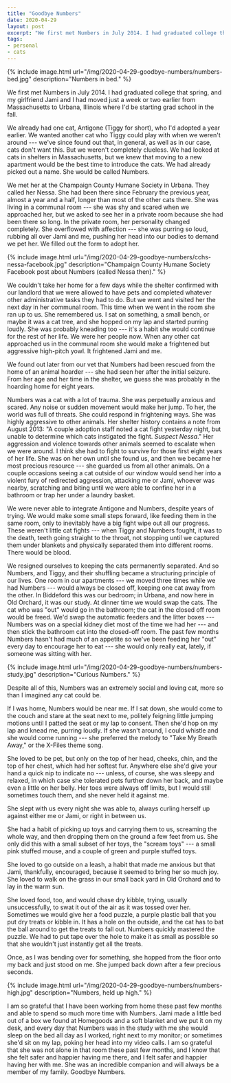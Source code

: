 ```yaml
---
title: "Goodbye Numbers"
date: 2020-04-29
layout: post
excerpt: "We first met Numbers in July 2014. I had graduated college that spring, and my girlfriend Jami and I had moved just a week or two earlier from Massachusetts to Urbana, Illinois where I'd be starting grad school in the fall. We already had one cat, Antigone (Tiggy for short), who I'd adopted a year earlier. We wanted another cat who Tiggy could play with when we weren't around --- we've since found out that, in general, as well as in our case, cats don't want this. But we weren't completely clueless. We had looked at cats in shelters in Massachusetts, but we knew that moving to a new apartment would be the best time to introduce the cats. We had already picked out a name. She would be called Numbers."
tags: 
- personal 
- cats
---
```


{% include image.html url="/img/2020-04-29-goodbye-numbers/numbers-bed.jpg" description="Numbers in bed." %}

We first met Numbers in July 2014. I had graduated college that spring, and my girlfriend Jami and I had moved just a week or two earlier from Massachusetts to Urbana, Illinois where I'd be starting grad school in the fall.

We already had one cat, Antigone (Tiggy for short), who I'd adopted a year earlier. We wanted another cat who Tiggy could play with when we weren't around --- we've since found out that, in general, as well as in our case, cats don't want this. But we weren't completely clueless. We had looked at cats in shelters in Massachusetts, but we knew that moving to a new apartment would be the best time to introduce the cats. We had already picked out a name. She would be called Numbers.

We met her at the Champaign County Humane Society in Urbana. They called her Nessa. She had been there since February the previous year, almost a year and a half, longer than most of the other cats there. She was living in a communal room --- she was shy and scared when we approached her, but we asked to see her in a private room because she had been there so long. In the private room, her personality changed completely. She overflowed with affection --- she was purring so loud, rubbing all over Jami and me, pushing her head into our bodies to demand we pet her. We filled out the form to adopt her.

{% include image.html url="/img/2020-04-29-goodbye-numbers/cchs-nessa-facebook.jpg"
description="Champaign County Humane Society Facebook post about Numbers (called Nessa then)." %}

We couldn't take her home for a few days while the shelter confirmed with our landlord that we were allowed to have pets and completed whatever other administrative tasks they had to do. But we went and visited her the next day in her communal room. This time when we went in the room she ran up to us. She remembered us. I sat on something, a small bench, or maybe it was a cat tree, and she hopped on my lap and started purring loudly. She was probably kneading too --- it's a habit she would continue for the rest of her life. We were her people now. When any other cat approached us in the communal room she would make a frightened but aggressive high-pitch yowl. It frightened Jami and me.

We found out later from our vet that Numbers had been rescued from the home of an animal hoarder --- she had seen her after the initial seizure. From her age and her time in the shelter, we guess she was probably in the hoarding home for eight years.

Numbers was a cat with a lot of trauma. She was perpetually anxious and scared. Any noise or sudden movement would make her jump. To her, the world was full of threats. She could respond in frightening ways. She was highly aggressive to other animals. Her shelter history contains a note from August 2013: "A couple adoption staff noted a cat fight yesterday night, but unable to determine which cats instigated the fight. *Suspect Nessa*." Her aggression and violence towards other animals seemed to escalate when we were around. I think she had to fight to survive for those first eight years of her life. She was on her own until she found us, and then we became her most precious resource --- she guarded us from all other animals. On a couple occasions seeing a cat outside of our window would send her into a violent fury of redirected aggression, attacking me or Jami, whoever was nearby, scratching and biting until we were able to confine her in a bathroom or trap her under a laundry basket.

We were never able to integrate Antigone and Numbers, despite years of trying. We would make some small steps forward, like feeding them in the same room, only to inevitably have a big fight wipe out all our progress. These weren't little cat fights --- when Tiggy and Numbers fought, it was to the death, teeth going straight to the throat, not stopping until we captured them under blankets and physically separated them into different rooms. There would be blood.

We resigned ourselves to keeping the cats permanently separated. And so Numbers, and Tiggy, and their shuffling became a structuring principle of our lives. One room in our apartments --- we moved three times while we had Numbers --- would always be closed off, keeping one cat away from the other. In Biddeford this was our bedroom; in Urbana, and now here in Old Orchard, it was our study. At dinner time we would swap the cats. The cat who was "out" would go in the bathroom; the cat in the closed off room would be freed. We'd swap the automatic feeders and the litter boxes --- Numbers was on a special kidney diet most of the time we had her --- and then stick the bathroom cat into the closed-off room. The past few months Numbers hasn't had much of an appetite so we've been feeding her "out" every day to encourage her to eat --- she would only really eat, lately, if someone was sitting with her.

{% include image.html url="/img/2020-04-29-goodbye-numbers/numbers-study.jpg" description="Curious Numbers." %}

Despite all of this, Numbers was an extremely social and loving cat, more so than I imagined any cat could be.

If I was home, Numbers would be near me. If I sat down, she would come to the couch and stare at the seat next to me, politely feigning little jumping motions until I patted the seat or my lap to consent. Then she'd hop on my lap and knead me, purring loudly. If she wasn't around, I could whistle and she would come running --- she preferred the melody to "Take My Breath Away," or the X-Files theme song.

She loved to be pet, but only on the top of her head, cheeks, chin, and the top of her chest, which had her softest fur. Anywhere else she'd give your hand a quick nip to indicate no --- unless, of course, she was sleepy and relaxed, in which case she tolerated pets further down her back, and maybe even a little on her belly. Her toes were always off limits, but I would still sometimes touch them, and she never held it against me.

She slept with us every night she was able to, always curling herself up against either me or Jami, or right in between us.

She had a habit of picking up toys and carrying them to us, screaming the whole way, and then dropping them on the ground a few feet from us. She only did this with a small subset of her toys, the "scream toys" --- a small pink stuffed mouse, and a couple of green and purple stuffed toys.

She loved to go outside on a leash, a habit that made me anxious but that Jami, thankfully, encouraged, because it seemed to bring her so much joy. She loved to walk on the grass in our small back yard in Old Orchard and to lay in the warm sun.

She loved food, too, and would chase dry kibble, trying, usually unsuccessfully, to swat it out of the air as it was tossed over her. Sometimes we would give her a food puzzle, a purple plastic ball that you put dry treats or kibble in. It has a hole on the outside, and the cat has to bat the ball around to get the treats to fall out. Numbers quickly mastered the puzzle. We had to put tape over the hole to make it as small as possible so that she wouldn't just instantly get all the treats.

Once, as I was bending over for something, she hopped from the floor onto my back and just stood on me. She jumped back down after a few precious seconds.

{% include image.html url="/img/2020-04-29-goodbye-numbers/numbers-high.jpg" description="Numbers, held up high." %}

I am so grateful that I have been working from home these past few months and able to spend so much more time with Numbers. Jami made a little bed out of a box we found at Homegoods and a soft blanket and we put it on my desk, and every day that Numbers was in the study with me she would sleep on the bed all day as I worked, right next to my monitor; or sometimes she'd sit on my lap, poking her head into my video calls. I am so grateful that she was not alone in that room these past few months, and I know that she felt safer and happier having me there, and I felt safer and happier having her with me. She was an incredible companion and will always be a member of my family. Goodbye Numbers.
